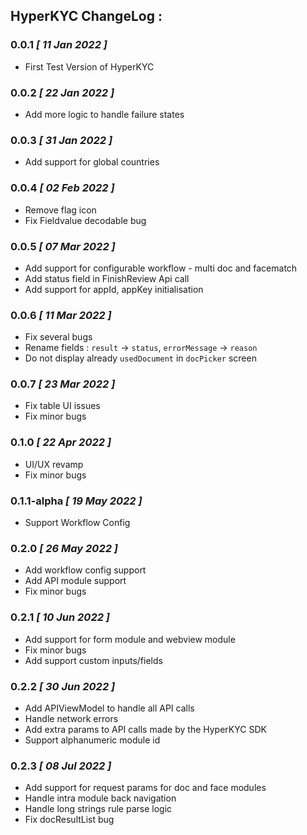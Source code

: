 ## HyperKYC ChangeLog :

### 0.0.1 *[ 11 Jan 2022 ]*
- First Test Version of HyperKYC

### 0.0.2 *[ 22 Jan 2022 ]*
- Add more logic to handle failure states

### 0.0.3 *[ 31 Jan 2022 ]*
- Add support for global countries

### 0.0.4 *[ 02 Feb 2022 ]*
- Remove flag icon
- Fix Fieldvalue decodable bug

### 0.0.5 *[ 07 Mar 2022 ]*
- Add support for configurable workflow - multi doc and facematch
- Add status field in FinishReview Api call
- Add support for appId, appKey initialisation

### 0.0.6 *[ 11 Mar 2022 ]*
- Fix several bugs
- Rename fields : `result` -> `status`, `errorMessage` -> `reason`
- Do not display already `usedDocument` in `docPicker` screen

### 0.0.7 *[ 23 Mar 2022 ]*
- Fix table UI issues
- Fix minor bugs

### 0.1.0 *[ 22 Apr 2022 ]*
- UI/UX revamp
- Fix minor bugs

### 0.1.1-alpha *[ 19 May 2022 ]*
- Support Workflow Config

### 0.2.0 *[ 26 May 2022 ]*
- Add workflow config support
- Add API module support
- Fix minor bugs

### 0.2.1 *[ 10 Jun 2022 ]*
- Add support for form module and webview module
- Fix minor bugs
- Add support custom inputs/fields

### 0.2.2 *[ 30 Jun 2022 ]*
- Add APIViewModel to handle all API calls
- Handle network errors
- Add extra params to API calls made by the HyperKYC SDK 
- Support alphanumeric module id 

### 0.2.3 *[ 08 Jul 2022 ]*
- Add support for request params for doc and face modules
- Handle intra module back navigation
- Handle long strings rule parse logic
- Fix docResultList bug
